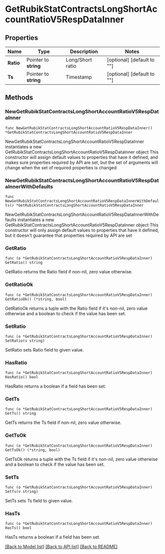 # GetRubikStatContractsLongShortAccountRatioV5RespDataInner

## Properties

Name | Type | Description | Notes
------------ | ------------- | ------------- | -------------
**Ratio** | Pointer to **string** | Long/Short ratio | [optional] [default to ""]
**Ts** | Pointer to **string** | Timestamp | [optional] [default to ""]

## Methods

### NewGetRubikStatContractsLongShortAccountRatioV5RespDataInner

`func NewGetRubikStatContractsLongShortAccountRatioV5RespDataInner() *GetRubikStatContractsLongShortAccountRatioV5RespDataInner`

NewGetRubikStatContractsLongShortAccountRatioV5RespDataInner instantiates a new GetRubikStatContractsLongShortAccountRatioV5RespDataInner object
This constructor will assign default values to properties that have it defined,
and makes sure properties required by API are set, but the set of arguments
will change when the set of required properties is changed

### NewGetRubikStatContractsLongShortAccountRatioV5RespDataInnerWithDefaults

`func NewGetRubikStatContractsLongShortAccountRatioV5RespDataInnerWithDefaults() *GetRubikStatContractsLongShortAccountRatioV5RespDataInner`

NewGetRubikStatContractsLongShortAccountRatioV5RespDataInnerWithDefaults instantiates a new GetRubikStatContractsLongShortAccountRatioV5RespDataInner object
This constructor will only assign default values to properties that have it defined,
but it doesn't guarantee that properties required by API are set

### GetRatio

`func (o *GetRubikStatContractsLongShortAccountRatioV5RespDataInner) GetRatio() string`

GetRatio returns the Ratio field if non-nil, zero value otherwise.

### GetRatioOk

`func (o *GetRubikStatContractsLongShortAccountRatioV5RespDataInner) GetRatioOk() (*string, bool)`

GetRatioOk returns a tuple with the Ratio field if it's non-nil, zero value otherwise
and a boolean to check if the value has been set.

### SetRatio

`func (o *GetRubikStatContractsLongShortAccountRatioV5RespDataInner) SetRatio(v string)`

SetRatio sets Ratio field to given value.

### HasRatio

`func (o *GetRubikStatContractsLongShortAccountRatioV5RespDataInner) HasRatio() bool`

HasRatio returns a boolean if a field has been set.

### GetTs

`func (o *GetRubikStatContractsLongShortAccountRatioV5RespDataInner) GetTs() string`

GetTs returns the Ts field if non-nil, zero value otherwise.

### GetTsOk

`func (o *GetRubikStatContractsLongShortAccountRatioV5RespDataInner) GetTsOk() (*string, bool)`

GetTsOk returns a tuple with the Ts field if it's non-nil, zero value otherwise
and a boolean to check if the value has been set.

### SetTs

`func (o *GetRubikStatContractsLongShortAccountRatioV5RespDataInner) SetTs(v string)`

SetTs sets Ts field to given value.

### HasTs

`func (o *GetRubikStatContractsLongShortAccountRatioV5RespDataInner) HasTs() bool`

HasTs returns a boolean if a field has been set.


[[Back to Model list]](../README.md#documentation-for-models) [[Back to API list]](../README.md#documentation-for-api-endpoints) [[Back to README]](../README.md)


